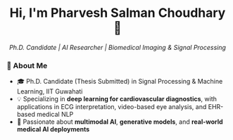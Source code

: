 
<h1 align="center">Hi, I'm Pharvesh Salman Choudhary 👋</h1>

<p align="center">
  <em>Ph.D. Candidate | AI Researcher | Biomedical Imaging & Signal Processing</em>
</p>

### 🔬 About Me

- 🎓 Ph.D. Candidate (Thesis Submitted) in Signal Processing & Machine Learning, IIT Guwahati  
- 💡 Specializing in **deep learning for cardiovascular diagnostics**, with applications in ECG interpretation, video-based eye analysis, and EHR-based medical NLP  
- 🧠 Passionate about **multimodal AI**, **generative models**, and **real-world medical AI deployments**  

<!--
**pharvesh/pharvesh** is a ✨ _special_ ✨ repository because its `README.md` (this file) appears on your GitHub profile.

Here are some ideas to get you started:

- 🔭 I’m currently working on ...
- 🌱 I’m currently learning ...
- 👯 I’m looking to collaborate on ...
- 🤔 I’m looking for help with ...
- 💬 Ask me about ...
- 📫 How to reach me: ...
- 😄 Pronouns: ...
- ⚡ Fun fact: ...
-->
